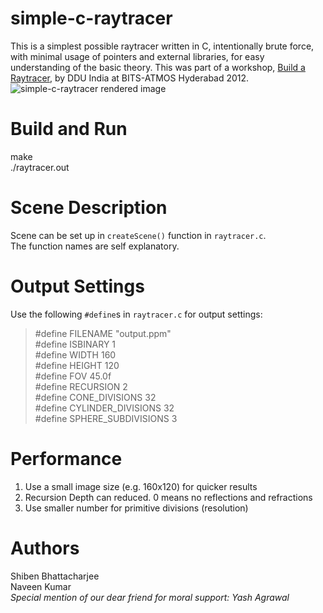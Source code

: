 # simple-c-raytracer
This is a simplest possible raytracer written in C, intentionally brute force, with minimal usage of pointers and external libraries, for easy understanding of the basic theory. This was part of a workshop, [Build a Raytracer](https://shiben.wordpress.com/2012/11/01/simple-and-easy-ray-tracer/), by DDU India at BITS-ATMOS Hyderabad 2012.  
![simple-c-raytracer rendered image](https://shiben.files.wordpress.com/2015/11/35036-output.png)

# Build and Run
make  
./raytracer.out

# Scene Description
Scene can be set up in `createScene()` function in `raytracer.c`.  
The function names are self explanatory.  

# Output Settings
Use the following `#define`s in `raytracer.c` for output settings:  
> #define FILENAME "output.ppm"  
> #define ISBINARY 1  
> #define WIDTH 160  
> #define HEIGHT 120  
> #define FOV 45.0f  
> #define RECURSION 2  
> #define CONE_DIVISIONS 32  
> #define CYLINDER_DIVISIONS 32  
> #define SPHERE_SUBDIVISIONS 3  

# Performance
1. Use a small image size (e.g. 160x120) for quicker results
2. Recursion Depth can reduced. 0 means no reflections and refractions
3. Use smaller number for primitive divisions (resolution)

# Authors
Shiben Bhattacharjee  
Naveen Kumar  
*Special mention of our dear friend for moral support: Yash Agrawal*
